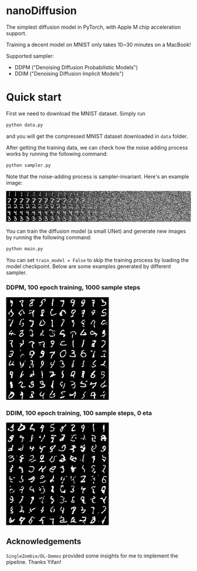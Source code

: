 # nanoDiffusion

The simplest diffusion model in PyTorch, with Apple M chip acceleration support.

Training a decent model on MNIST only takes 10~30 minutes on a MacBook!  

Supported sampler:
 - DDPM ("Denoising Diffusion Probabilistic Models")
 - DDIM ("Denoising Diffusion Implicit Models")

# Quick start

First we need to download the MNIST dataset. Simply run

```sh
python data.py
```

and you will get the compressed MNIST dataset downloaded in `data` folder.

After getting the training data, we can check how the noise adding process works by running the following command:

```sh
python sampler.py
```

Note that the noise-adding process is sampler-invariant. Here's an example image:

![adding_noise](assets/adding_noise.png)

You can train the diffusion model (a small UNet) and generate new images by running the following command:

```sh
python main.py
```

You can set `train_model = False` to skip the training process by loading the model checkpoint. Below are some examples generated by different sampler.

### DDPM, 100 epoch training, 1000 sample steps

![ddpm](assets/ddpm.png)

### DDIM, 100 epoch training, 100 sample steps, 0 eta

![ddim](assets/ddim.png)

## Acknowledgements

`SingleZombie/DL-Demos` provided some insights for me to implement the pipeline. Thanks Yifan!
